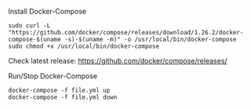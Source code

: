 Install Docker-Compose

```
sudo curl -L "https://github.com/docker/compose/releases/download/1.26.2/docker-compose-$(uname -s)-$(uname -m)" -o /usr/local/bin/docker-compose
sudo chmod +x /usr/local/bin/docker-compose
```
Check latest release:
https://github.com/docker/compose/releases/

Run/Stop Docker-Compose
```
docker-compose -f file.yml up
docker-compose -f file.yml down
```
